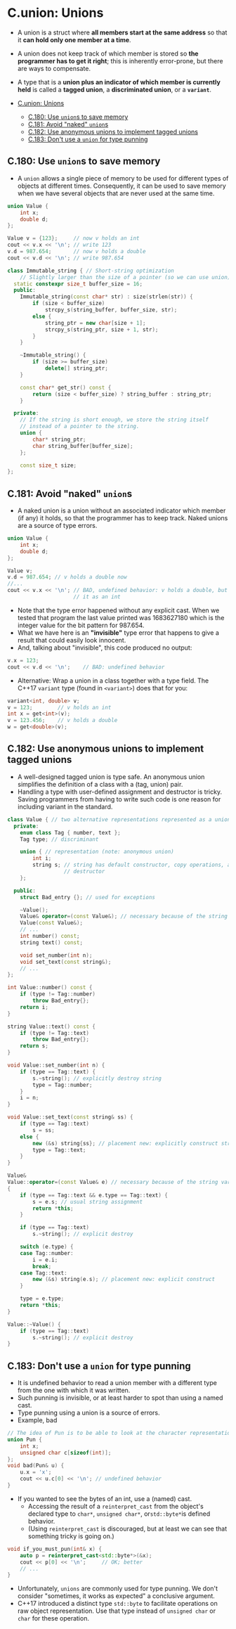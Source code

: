 # C.union: Unions
- A union is a struct where **all members start at the same address** so that it **can hold only one member at a time**.
- A union does not keep track of which member is stored so **the programmer has to get it right**; this is inherently error-prone, but there are ways to compensate.
- A type that is a **union plus an indicator of which member is currently held** is called a **tagged union**, a **discriminated union**, or a **`variant`**.

- [C.union: Unions](#cunion-unions)
  - [C.180: Use `union`s to save memory](#c180-use-unions-to-save-memory)
  - [C.181: Avoid "naked" `union`s](#c181-avoid-naked-unions)
  - [C.182: Use anonymous unions to implement tagged unions](#c182-use-anonymous-unions-to-implement-tagged-unions)
  - [C.183: Don't use a `union` for type punning](#c183-dont-use-a-union-for-type-punning)

## C.180: Use `union`s to save memory
- A `union` allows a single piece of memory to be used for different types of objects at different times. Consequently, it can be used to save memory when we have several objects that are never used at the same time.
```cpp
union Value {
    int x;
    double d;
};

Value v = {123};     // now v holds an int
cout << v.x << '\n'; // write 123
v.d = 987.654;       // now v holds a double
cout << v.d << '\n'; // write 987.654
```
```cpp
class Immutable_string { // Short-string optimization
    // Slightly larger than the size of a pointer (so we can use union)
  static constexpr size_t buffer_size = 16;
  public:
    Immutable_string(const char* str) : size(strlen(str)) {
        if (size < buffer_size)
            strcpy_s(string_buffer, buffer_size, str);
        else {
            string_ptr = new char[size + 1];
            strcpy_s(string_ptr, size + 1, str);
        }
    }

    ~Immutable_string() {
        if (size >= buffer_size)
            delete[] string_ptr;
    }

    const char* get_str() const {
        return (size < buffer_size) ? string_buffer : string_ptr;
    }

  private:
    // If the string is short enough, we store the string itself
    // instead of a pointer to the string.
    union {
        char* string_ptr;
        char string_buffer[buffer_size];
    };

    const size_t size;
};
```
## C.181: Avoid "naked" `union`s
- A naked union is a union without an associated indicator which member (if any) it holds, so that the programmer has to keep track. Naked unions are a source of type errors.
```cpp
union Value {
    int x;
    double d;
};

Value v;
v.d = 987.654; // v holds a double now
//...
cout << v.x << '\n'; // BAD, undefined behavior: v holds a double, but we read
                     // it as an int
```
- Note that the type error happened without any explicit cast. When we tested that program the last value printed was 1683627180 which is the integer value for the bit pattern for 987.654.
- What we have here is an **"invisible"** type error that happens to give a result that could easily look innocent.
- And, talking about "invisible", this code produced no output:
```cpp
v.x = 123;
cout << v.d << '\n';    // BAD: undefined behavior
```
- Alternative: Wrap a union in a class together with a type field. The C++17 `variant` type (found in `<variant>`) does that for you:
```cpp
variant<int, double> v;
v = 123;        // v holds an int
int x = get<int>(v);
v = 123.456;    // v holds a double
w = get<double>(v);
```

## C.182: Use anonymous unions to implement tagged unions
- A well-designed tagged union is type safe. An anonymous union simplifies the definition of a class with a (tag, union) pair.
- Handling a type with user-defined assignment and destructor is tricky. Saving programmers from having to write such code is one reason for including variant in the standard.
```cpp
class Value { // two alternative representations represented as a union
  private:
    enum class Tag { number, text };
    Tag type; // discriminant

    union { // representation (note: anonymous union)
        int i;
        string s; // string has default constructor, copy operations, and
                  // destructor
    };

  public:
    struct Bad_entry {}; // used for exceptions

    ~Value();
    Value& operator=(const Value&); // necessary because of the string variant
    Value(const Value&);
    // ...
    int number() const;
    string text() const;

    void set_number(int n);
    void set_text(const string&);
    // ...
};

int Value::number() const {
    if (type != Tag::number)
        throw Bad_entry{};
    return i;
}

string Value::text() const {
    if (type != Tag::text)
        throw Bad_entry{};
    return s;
}

void Value::set_number(int n) {
    if (type == Tag::text) {
        s.~string(); // explicitly destroy string
        type = Tag::number;
    }
    i = n;
}

void Value::set_text(const string& ss) {
    if (type == Tag::text)
        s = ss;
    else {
        new (&s) string{ss}; // placement new: explicitly construct string
        type = Tag::text;
    }
}

Value&
Value::operator=(const Value& e) // necessary because of the string variant
{
    if (type == Tag::text && e.type == Tag::text) {
        s = e.s; // usual string assignment
        return *this;
    }

    if (type == Tag::text)
        s.~string(); // explicit destroy

    switch (e.type) {
    case Tag::number:
        i = e.i;
        break;
    case Tag::text:
        new (&s) string(e.s); // placement new: explicit construct
    }

    type = e.type;
    return *this;
}

Value::~Value() {
    if (type == Tag::text)
        s.~string(); // explicit destroy
}
```

## C.183: Don't use a `union` for type punning
- It is undefined behavior to read a union member with a different type from the one with which it was written.
- Such punning is invisible, or at least harder to spot than using a named cast.
- Type punning using a union is a source of errors.
- Example, bad
```cpp
// The idea of Pun is to be able to look at the character representation of an int.
union Pun {
    int x;
    unsigned char c[sizeof(int)];
};
void bad(Pun& u) {
    u.x = 'x';
    cout << u.c[0] << '\n'; // undefined behavior
}
```
- If you wanted to see the bytes of an int, use a (named) cast.
  - Accessing the result of a `reinterpret_cast` from the object's declared type to `char*`, `unsigned char*`, or` std::byte* `is defined behavior.
  - (Using `reinterpret_cast` is discouraged, but at least we can see that something tricky is going on.)
```cpp
void if_you_must_pun(int& x) {
    auto p = reinterpret_cast<std::byte*>(&x);
    cout << p[0] << '\n';     // OK; better
    // ...
}
```
- Unfortunately, `unions` are commonly used for type punning. We don't consider "sometimes, it works as expected" a conclusive argument.
- C++17 introduced a distinct type `std::byte` to facilitate operations on raw object representation. Use that type instead of `unsigned char` or `char` for these operation.

